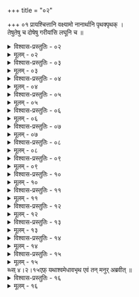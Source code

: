 +++
title = "०२"

+++
०१  प्रायश्चित्तानि वक्ष्यामो नानार्थानि पृथक्पृथक् ।  
तेषुतेषु च दोषेषु गरीयांसि लघूनि च ॥

<details><summary>विश्वास-प्रस्तुतिः - ०२</summary>

०२  यद्य् अत्र हि भवेद् युक्तं तद् धि तत्रैव निर्दिशेत् ।  
भूयोभूयो गरीयःसु लघुष्व् अल्पीयसस् तथा ॥
</details>

<details><summary>मूलम् - ०२</summary>

०२  यद्य् अत्र हि भवेद् युक्तं तद् धि तत्रैव निर्दिशेत् ।  
भूयोभूयो गरीयःसु लघुष्व् अल्पीयसस् तथा ॥
</details>

<details><summary>विश्वास-प्रस्तुतिः - ०३</summary>

०३  विधिना शास्त्रदृष्टेन प्रायश्चित्तानि निर्दिशेत् ॥
</details>

<details><summary>मूलम् - ०३</summary>

०३  विधिना शास्त्रदृष्टेन प्रायश्चित्तानि निर्दिशेत् ॥
</details>

<details><summary>विश्वास-प्रस्तुतिः - ०४</summary>

०४  प्रतिग्रहीष्यमाणस् तु प्रतिगृह्य तथैव च ।  
ऋचस् तरत्समन्द्यस् तु चतस्रः परिवर्तयेत् ॥
</details>

<details><summary>मूलम् - ०४</summary>

०४  प्रतिग्रहीष्यमाणस् तु प्रतिगृह्य तथैव च ।  
ऋचस् तरत्समन्द्यस् तु चतस्रः परिवर्तयेत् ॥
</details>

<details><summary>विश्वास-प्रस्तुतिः - ०५</summary>

०५  अभोज्यानां तु सर्वेषाम् अभोज्यान्नस्य भोजने ।  
ऋग्भिस् तरत्समन्दीभिर् मार्जनंपापशोधनम् ॥ [k: तरत्समन्दीयैर्]
</details>

<details><summary>मूलम् - ०५</summary>

०५  अभोज्यानां तु सर्वेषाम् अभोज्यान्नस्य भोजने ।  
ऋग्भिस् तरत्समन्दीभिर् मार्जनंपापशोधनम् ॥ [k: तरत्समन्दीयैर्]
</details>

<details><summary>विश्वास-प्रस्तुतिः - ०६</summary>

०६  भ्रूणहत्याविधिस् त्व् अन्यस् तं तु वक्ष्याम्य् अतः परम् ।  
विधिना येन मुच्यन्ते पातकेभ्यो ऽपि सर्वशः ॥
</details>

<details><summary>मूलम् - ०६</summary>

०६  भ्रूणहत्याविधिस् त्व् अन्यस् तं तु वक्ष्याम्य् अतः परम् ।  
विधिना येन मुच्यन्ते पातकेभ्यो ऽपि सर्वशः ॥
</details>

<details><summary>विश्वास-प्रस्तुतिः - ०७</summary>

०७  प्राणायामान् पवित्राणि व्याहृतीः प्रणवं तथा ।  
जपेद् अघमर्षणं सूक्तं पयसा द्वादश क्षपाः ॥ [k: -मर्षणं युक्तः पयसा]
</details>

<details><summary>मूलम् - ०७</summary>

०७  प्राणायामान् पवित्राणि व्याहृतीः प्रणवं तथा ।  
जपेद् अघमर्षणं सूक्तं पयसा द्वादश क्षपाः ॥ [k: -मर्षणं युक्तः पयसा]
</details>

<details><summary>विश्वास-प्रस्तुतिः - ०८</summary>

०८  त्रिरात्रं वायुभक्षो वा क्लिन्नवासाः प्लुतः शुचिः ॥ [k: क्लिन्नवासाप्लुतश्]
</details>

<details><summary>मूलम् - ०८</summary>

०८  त्रिरात्रं वायुभक्षो वा क्लिन्नवासाः प्लुतः शुचिः ॥ [k: क्लिन्नवासाप्लुतश्]
</details>

<details><summary>विश्वास-प्रस्तुतिः - ०९</summary>

०९  प्रतिषिद्धांस् तथाचारान् अभ्यस्यापि पुनःपुनः ।  
वारुणीभिर् उपस्थाय सर्वपापैः प्रमुच्यते ॥ इति ॥
</details>

<details><summary>मूलम् - ०९</summary>

०९  प्रतिषिद्धांस् तथाचारान् अभ्यस्यापि पुनःपुनः ।  
वारुणीभिर् उपस्थाय सर्वपापैः प्रमुच्यते ॥ इति ॥
</details>

<details><summary>विश्वास-प्रस्तुतिः - १०</summary>

१०  अथावकीर्ण्य् अमावास्यायां निश्य् अग्निम् उपसमाधायदार्विहोमिकीं परिचेष्टां कृत्वा द्वे आज्याहुती जुहोति । कामअवकीर्णो ऽस्म्य् अवकीर्णो ऽस्मि काम कामाय स्वाहा । कामअभिद्रुग्धो ऽस्म्य् अभिद्रुग्धो ऽस्मि काम कामाय स्वाहेति ॥ [च्फ़्। ब्ध्स् २।१।१।३४]
</details>

<details><summary>मूलम् - १०</summary>

१०  अथावकीर्ण्य् अमावास्यायां निश्य् अग्निम् उपसमाधायदार्विहोमिकीं परिचेष्टां कृत्वा द्वे आज्याहुती जुहोति । कामअवकीर्णो ऽस्म्य् अवकीर्णो ऽस्मि काम कामाय स्वाहा । कामअभिद्रुग्धो ऽस्म्य् अभिद्रुग्धो ऽस्मि काम कामाय स्वाहेति ॥ [च्फ़्। ब्ध्स् २।१।१।३४]
</details>

<details><summary>विश्वास-प्रस्तुतिः - ११</summary>

११  हुत्वा प्रयताञ्जलिः कवातिर्यङ्ङ् अग्निम् उपतिष्ठेत । सं मासिञ्चन्तु मरुतः सम् इन्द्रः सं बृहस्पतिः । सं मायम् अग्निः सिञ्चत्वायुषा च बलेन चायुष्मन्तं करोत मेति [= ब्ध्स् २।१।१।३५] । प्रति हास्मै मरुतः प्राणान् दधति प्रति इन्द्रो बलं प्रतिबृहस्पतिर् ब्रह्मवर्चसं प्रत्य् अग्निर् इतरत् सर्वम् । सर्वतनुर् भूत्वासर्वम् आयुर् एति । त्रिर् अभिमन्त्रयेत । त्रिषत्या हि देवा इतिविज्ञायते ॥ [k: करोतु]
</details>

<details><summary>मूलम् - ११</summary>

११  हुत्वा प्रयताञ्जलिः कवातिर्यङ्ङ् अग्निम् उपतिष्ठेत । सं मासिञ्चन्तु मरुतः सम् इन्द्रः सं बृहस्पतिः । सं मायम् अग्निः सिञ्चत्वायुषा च बलेन चायुष्मन्तं करोत मेति [= ब्ध्स् २।१।१।३५] । प्रति हास्मै मरुतः प्राणान् दधति प्रति इन्द्रो बलं प्रतिबृहस्पतिर् ब्रह्मवर्चसं प्रत्य् अग्निर् इतरत् सर्वम् । सर्वतनुर् भूत्वासर्वम् आयुर् एति । त्रिर् अभिमन्त्रयेत । त्रिषत्या हि देवा इतिविज्ञायते ॥ [k: करोतु]
</details>

<details><summary>विश्वास-प्रस्तुतिः - १२</summary>

१२  यो ऽपूत इव मन्येत आत्मानम् उपपातकैः ।  
स हुत्वैतेन विधिना सर्वस्मात् पापात् प्रमुच्यते ॥
</details>

<details><summary>मूलम् - १२</summary>

१२  यो ऽपूत इव मन्येत आत्मानम् उपपातकैः ।  
स हुत्वैतेन विधिना सर्वस्मात् पापात् प्रमुच्यते ॥
</details>

<details><summary>विश्वास-प्रस्तुतिः - १३</summary>

१३  अपि वानाद्यापेयप्रतिषिद्धभोजनेषु दोषवच् च कर्मकृत्वाभिसंधिपूर्वम् अनभिसंधिपूर्वं वा शूद्रायां च रेतःसिक्त्वायोनौ वाब्लिङ्गाभिर् वारुणीभिश् चोपस्पृश्य प्रयतोभवति ॥
</details>

<details><summary>मूलम् - १३</summary>

१३  अपि वानाद्यापेयप्रतिषिद्धभोजनेषु दोषवच् च कर्मकृत्वाभिसंधिपूर्वम् अनभिसंधिपूर्वं वा शूद्रायां च रेतःसिक्त्वायोनौ वाब्लिङ्गाभिर् वारुणीभिश् चोपस्पृश्य प्रयतोभवति ॥
</details>

<details><summary>विश्वास-प्रस्तुतिः - १४</summary>

१४  अथाप्य् उदाहरन्ति ।  
अनाद्यापेयप्रतिषिद्धभोजने विरुद्धधर्माचरिते [k:अनाद्यप्राशनापेयप्रतिषिद्धभोजनेविशुद्धधर्माचरिते] च कर्मणि ।  
मतिप्रवृत्ते ऽपि च पातकोपमैर् विशुध्यते ऽथापि चसर्वपातकैः ॥
</details>

<details><summary>मूलम् - १४</summary>

१४  अथाप्य् उदाहरन्ति ।  
अनाद्यापेयप्रतिषिद्धभोजने विरुद्धधर्माचरिते [k:अनाद्यप्राशनापेयप्रतिषिद्धभोजनेविशुद्धधर्माचरिते] च कर्मणि ।  
मतिप्रवृत्ते ऽपि च पातकोपमैर् विशुध्यते ऽथापि चसर्वपातकैः ॥
</details>

<details><summary>विश्वास-प्रस्तुतिः - १५</summary>

१५  त्रिरात्रं वाप्य् उपवसंस् त्रिर् अह्नो ऽभ्युपयन्न् अपः । [k: अह्नोभ्युपेयाद्]  
प्राणान् आत्मनि संयम्य त्रिः पठेद् अघमर्षणम् ।
</details>

<details><summary>मूलम् - १५</summary>

१५  त्रिरात्रं वाप्य् उपवसंस् त्रिर् अह्नो ऽभ्युपयन्न् अपः । [k: अह्नोभ्युपेयाद्]  
प्राणान् आत्मनि संयम्य त्रिः पठेद् अघमर्षणम् ।
</details>
ब्ध्स् ४।२।१५एफ़्  यथाश्वमेधावभृथ एवं तन् मनुर् अब्रवीत् ॥

<details><summary>विश्वास-प्रस्तुतिः - १६</summary>

१६  विज्ञायते च ।  
चरणं पवित्रं विततं पुराणं येन पूतस् तरति दुष्कृतानि ।  
तेन पवित्रेण शुद्धेन पूता अति पाप्मानम् अरातिं तरेम ॥ इति ॥
</details>

<details><summary>मूलम् - १६</summary>

१६  विज्ञायते च ।  
चरणं पवित्रं विततं पुराणं येन पूतस् तरति दुष्कृतानि ।  
तेन पवित्रेण शुद्धेन पूता अति पाप्मानम् अरातिं तरेम ॥ इति ॥
</details>
